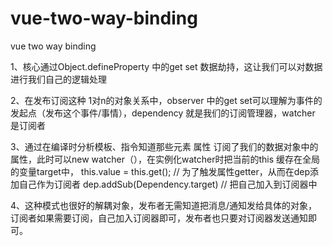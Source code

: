 # vue-two-way-binding
vue two way binding 

1、核心通过Object.defineProperty 中的get set 数据劫持，这让我们可以对数据进行我们自己的逻辑处理

2、在发布订阅这种 1对n的对象关系中，observer 中的get set可以理解为事件的发起点（发布这个事件/事情），dependency 就是我们的订阅管理器，watcher 是订阅者

3、通过在编译时分析模板、指令知道那些元素 属性 订阅了我们的数据对象中的属性，此时可以new watcher（），在实例化watcher时把当前的this 缓存在全局的变量target中，
    this.value = this.get();  // 为了触发属性getter，从而在dep添加自己作为订阅者
    dep.addSub(Dependency.target) // 把自己加入到订阅器中
    
4、这种模式也很好的解耦对象，发布者无需知道把消息/通知发给具体的对象，订阅者如果需要订阅，自己加入订阅器即可，发布者也只要对订阅器发送通知即可。
